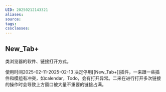 ```yaml
---
UID: 20250212143321
aliases: 
source: 
tags: 
cssclasses:
---
```

## New_Tab+
类浏览器的软件、链接打开方式。

使用时间2025-02-11-2025-02-13
决定停用[[New_Tab+]]插件，一来跟一些插件和模组有冲突，如calendar，Todo，会有打开异常。二来在进行打开多次链接的操作时会导致上方窗口被大量不重要的链接占满。